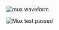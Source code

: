 ![mux waveform](https://github.com/petergad14/VeriRISC-processor/assets/139645814/9b34d516-69af-4479-8b2e-99bcd9124b09)

![Mux test passed](https://github.com/petergad14/VeriRISC-processor/assets/139645814/ff071601-4630-4166-a3fb-3ea20c1d1e21)

